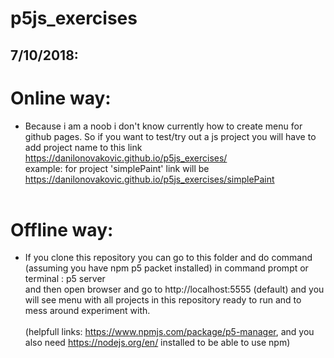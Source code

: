 # p5js_exercises

## 7/10/2018:<br>
# Online way:<br>
- Because i am a noob i don't know currently how to create menu for github pages. So if you want to test/try out a js project you will
have to add project name to this link https://danilonovakovic.github.io/p5js_exercises/ <br>
example: for project 'simplePaint' link will be https://danilonovakovic.github.io/p5js_exercises/simplePaint
<br><br>

# Offline way:</br>
- If you clone this repository you can go to this folder and do command (assuming you have npm p5 packet installed) in command prompt or terminal : p5 server <br>
and then open browser and go to http://localhost:5555 (default) and you will see menu with all projects in this repository ready to run and to mess around experiment with. <br><br>
(helpfull links: https://www.npmjs.com/package/p5-manager, and you also need https://nodejs.org/en/ installed to be able to use npm)
